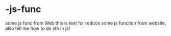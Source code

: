 # -js-func
some js func from Web
this is text for reduce some js function from website, also tell me how to do sth in js! 
